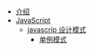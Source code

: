 - [介绍](./)
- [JavaScript](./javascript/)
  - [javascrip 设计模式](./javascript/design/)
    - [单例模式](./javascript/design/single/)
